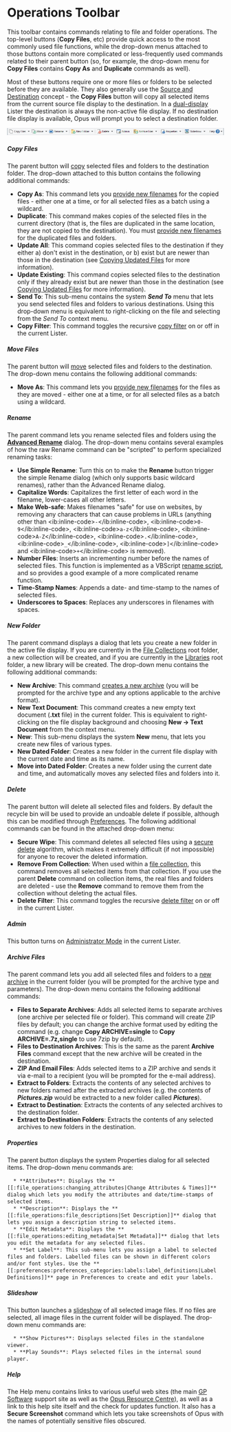 # Operations Toolbar

This toolbar contains commands relating to file and folder operations. The top-level buttons (**Copy Files**, etc) provide quick access to the most commonly used file functions, while the drop-down menus attached to those buttons contain more complicated or less-frequently used commands related to their parent button (so, for example, the drop-down menu for **Copy Files** contains **Copy As** and **Duplicate** commands as well).

Most of these buttons require one or more files or folders to be selected before they are available. They also generally use the [Source and Destination](/Manual/basic_concepts/source_and_destination.md) concept - the **Copy Files** button will copy all selected items from the current source file display to the destination. In a [dual-display](../../dual_display/RAEDME.md) Lister the destination is always the non-active file display. If no destination file display is available, Opus will prompt you to select a destination folder.

![](/Manual/images/media/13/operations_toolbar.png)

##### Copy Files

The parent button will [copy](/Manual/file_operations/copying_moving_and_deleting_files/RAEDME.md) selected files and folders to the destination folder. The drop-down attached to this button contains the following additional commands:

- **Copy As**: This command lets you [provide new filenames](/Manual/file_operations/copying_moving_and_deleting_files/copying_using_the_toolbar_buttons/using_wildcards_when_copying.md) for the copied files - either one at a time, or for all selected files as a batch using a wildcard.
- **Duplicate**: This command makes copies of the selected files in the current directory (that is, the files are duplicated in the same location, they are not copied to the destination). You must [provide new filenames](/Manual/file_operations/copying_moving_and_deleting_files/copying_using_the_toolbar_buttons/using_wildcards_when_copying.md) for the duplicated files and folders.
- **Update All**: This command copies selected files to the destination if they either a) don't exist in the destination, or b) exist but are newer than those in the destination (see [Copying Updated Files](/Manual/file_operations/copying_moving_and_deleting_files/copying_updated_files/RAEDME.md) for more information).
- **Update Existing**: This command copies selected files to the destination only if they already exist but are newer than those in the destination (see [Copying Updated Files](/Manual/file_operations/copying_moving_and_deleting_files/copying_updated_files/RAEDME.md) for more information).
- **Send To**: This sub-menu contains the system ***Send To*** menu that lets you send selected files and folders to various destinations. Using this drop-down menu is equivalent to right-clicking on the file and selecting from the *Send To* context menu.
- **Copy Filter**: This command toggles the recursive [copy filter](/Manual/file_operations/filtered_operations/RAEDME.md) on or off in the current Lister.

##### Move Files

The parent button will [move](/Manual/file_operations/copying_moving_and_deleting_files/RAEDME.md) selected files and folders to the destination. The drop-down menu contains the following additional commands:

- **Move As**: This command lets you [provide new filenames](/Manual/file_operations/copying_moving_and_deleting_files/copying_using_the_toolbar_buttons/using_wildcards_when_copying.md) for the files as they are moved - either one at a time, or for all selected files as a batch using a wildcard.

##### Rename

The parent command lets you rename selected files and folders using the **[Advanced Rename](/Manual/file_operations/renaming_files/advanced_rename/RAEDME.md)** dialog. The drop-down menu contains several examples of how the raw Rename command can be "scripted" to perform specialized renaming tasks:

- **Use Simple Rename**: Turn this on to make the **Rename** button trigger the simple Rename dialog (which only supports basic wildcard renames), rather than the Advanced Rename dialog.
- **Capitalize Words**: Capitalizes the first letter of each word in the filename, lower-cases all other letters.
- **Make Web-safe**: Makes filenames "safe" for use on websites, by removing any characters that can cause problems in URLs (anything other than \<ib:inline-code\>`-`\</ib:inline-code\>, \<ib:inline-code\>`0-9`\</ib:inline-code\>, \<ib:inline-code\>`a-z`\</ib:inline-code\>, \<ib:inline-code\>`A-Z`\</ib:inline-code\>, \<ib:inline-code\>`.`\</ib:inline-code\>, \<ib:inline-code\>`_`\</ib:inline-code\>, \<ib:inline-code\>`]`\</ib:inline-code\> and \<ib:inline-code\>`+`\</ib:inline-code\> is removed).
- **Number Files**: Inserts an incrementing number before the names of selected files. This function is implemented as a VBScript [rename script](/Manual/file_operations/renaming_files/advanced_rename/rename_scripts.md), and so provides a good example of a more complicated rename function.
- **Time-Stamp Names**: Appends a date- and time-stamp to the names of selected files.
- **Underscores to Spaces**: Replaces any underscores in filenames with spaces.

##### New Folder

The parent command displays a dialog that lets you create a new folder in the active file display. If you are currently in the [File Collections](/Manual/basic_concepts/virtual_file_system/file_collections/RAEDME.md) root folder, a new collection will be created, and if you are currently in the [Libraries](/Manual/basic_concepts/virtual_file_system/libraries.md) root folder, a new library will be created. The drop-down menu contains the following additional commands:

- **New Archive**: This command [creates a new archive](/Manual/file_operations/creating_archives/RAEDME.md) (you will be prompted for the archive type and any options applicable to the archive format).
- **New Text Document**: This command creates a new empty text document (**.txt** file) in the current folder. This is equivalent to right-clicking on the file display background and choosing **New -\> Text Document** from the context menu.
- **New**: This sub-menu displays the system **New** menu, that lets you create new files of various types.
- **New Dated Folder**: Creates a new folder in the current file display with the current date and time as its name.
- **Move into Dated Folder**: Creates a new folder using the current date and time, and automatically moves any selected files and folders into it.

##### Delete

The parent button will delete all selected files and folders. By default the recycle bin will be used to provide an undoable delete if possible, although this can be modified through [Preferences](/Manual/preferences/preferences_categories/file_operations/deleting_files.md). The following additional commands can be found in the attached drop-down menu:

- **Secure Wipe**: This command deletes all selected files using a [secure delete](/Manual/file_operations/copying_moving_and_deleting_files/deleting_files/secure_delete.md) algorithm, which makes it extremely difficult (if not impossible) for anyone to recover the deleted information.
- **Remove From Collection**: When used within a [file collection](/Manual/basic_concepts/virtual_file_system/file_collections/RAEDME.md), this command removes all selected items from that collection. If you use the parent **Delete** command on collection items, the real files and folders are deleted - use the **Remove** command to remove them from the collection without deleting the actual files.
- **Delete Filter**: This command toggles the recursive [delete filter](/Manual/file_operations/filtered_operations/RAEDME.md) on or off in the current Lister.

##### Admin

This button turns on [Administrator Mode](/Manual/file_operations/uac_and_administrator_mode.md) in the current Lister.

##### Archive Files

The parent command lets you add all selected files and folders to a [new archive](/Manual/file_operations/creating_archives/add_to_archive_dialog/RAEDME.md) in the current folder (you will be prompted for the archive type and parameters). The drop-down menu contains the following additional commands:

- **Files to Separate Archives**: Adds all selected items to separate archives (one archive per selected file or folder). This command will create ZIP files by default; you can change the archive format used by editing the command (e.g. change **Copy ARCHIVE=single** to **Copy ARCHIVE=.7z,single** to use 7zip by default).
- **Files to Destination Archives**: This is the same as the parent **Archive Files** command except that the new archive will be created in the destination.
- **ZIP And Email Files**: Adds selected items to a ZIP archive and sends it via e-mail to a recipient (you will be prompted for the e-mail address).
- **Extract to Folders**: Extracts the contents of any selected archives to new folders named after the extracted archives (e.g. the contents of ***Pictures.zip*** would be extracted to a new folder called ***Pictures***).
- **Extract to Destination**: Extracts the contents of any selected archives to the destination folder.
- **Extract to Destination Folders**: Extracts the contents of any selected archives to new folders in the destination.

##### Properties

The parent button displays the system Properties dialog for all selected items. The drop-down menu commands are:

      * **Attributes**: Displays the **[[:file_operations:changing_attributes|Change Attributes & Times]]** dialog which lets you modify the attributes and date/time-stamps of selected items. 
      * **Description**: Displays the **[[:file_operations:file_descriptions|Set Description]]** dialog that lets you assign a description string to selected items. 
      * **Edit Metadata**: Displays the **[[:file_operations:editing_metadata|Set Metadata]]** dialog that lets you edit the metadata for any selected files. 
      * **Set Label**: This sub-menu lets you assign a label to selected files and folders. Labelled files can be shown in different colors and/or font styles. Use the **[[:preferences:preferences_categories:labels:label_definitions|Label Definitions]]** page in Preferences to create and edit your labels.

##### Slideshow

This button launches a [slideshow](/Manual/additional_functionality/viewing_images/RAEDME.md) of all selected image files. If no files are selected, all image files in the current folder will be displayed. The drop-down menu commands are:

      * **Show Pictures**: Displays selected files in the standalone viewer. 
      * **Play Sounds**: Plays selected files in the internal sound player.

##### Help

The Help menu contains links to various useful web sites (the main [GP Software](http://www.gpsoft.com.au/) support site as well as the [Opus Resource Centre](http://resource.dopus.com/)), as well as a link to this help site itself and the check for updates function. It also has a **Secure Screenshot** command which lets you take screenshots of Opus with the names of potentially sensitive files obscured.

